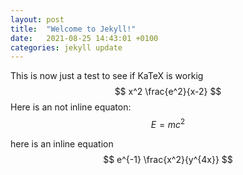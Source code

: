 ```yaml
---
layout: post
title:  "Welcome to Jekyll!"
date:   2021-08-25 14:43:01 +0100
categories: jekyll update
---
```


This is now just a test to see if KaTeX is workig $$ x^2 \frac{e^2}{x-2} $$
Here is an not inline equaton:
$$ E = mc^{2} $$

here is an inline equation $$ e^{-1} \frac{x^2}{y^{4x}} $$
